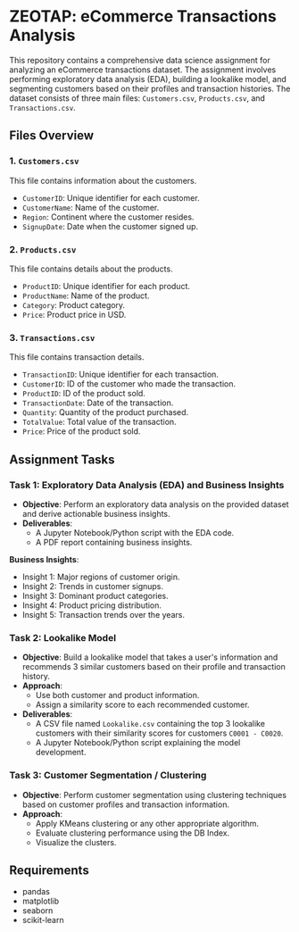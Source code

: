 # ZEOTAP: eCommerce Transactions Analysis

This repository contains a comprehensive data science assignment for analyzing an eCommerce transactions dataset. The assignment involves performing exploratory data analysis (EDA), building a lookalike model, and segmenting customers based on their profiles and transaction histories. The dataset consists of three main files: `Customers.csv`, `Products.csv`, and `Transactions.csv`.

## Files Overview

### 1. `Customers.csv`
This file contains information about the customers.

- `CustomerID`: Unique identifier for each customer.
- `CustomerName`: Name of the customer.
- `Region`: Continent where the customer resides.
- `SignupDate`: Date when the customer signed up.

### 2. `Products.csv`
This file contains details about the products.

- `ProductID`: Unique identifier for each product.
- `ProductName`: Name of the product.
- `Category`: Product category.
- `Price`: Product price in USD.

### 3. `Transactions.csv`
This file contains transaction details.

- `TransactionID`: Unique identifier for each transaction.
- `CustomerID`: ID of the customer who made the transaction.
- `ProductID`: ID of the product sold.
- `TransactionDate`: Date of the transaction.
- `Quantity`: Quantity of the product purchased.
- `TotalValue`: Total value of the transaction.
- `Price`: Price of the product sold.

## Assignment Tasks

### Task 1: Exploratory Data Analysis (EDA) and Business Insights

- **Objective**: Perform an exploratory data analysis on the provided dataset and derive actionable business insights.
- **Deliverables**: 
  - A Jupyter Notebook/Python script with the EDA code.
  - A PDF report containing business insights.

**Business Insights**:
- Insight 1: Major regions of customer origin.
- Insight 2: Trends in customer signups.
- Insight 3: Dominant product categories.
- Insight 4: Product pricing distribution.
- Insight 5: Transaction trends over the years.

### Task 2: Lookalike Model

- **Objective**: Build a lookalike model that takes a user's information and recommends 3 similar customers based on their profile and transaction history.
- **Approach**: 
  - Use both customer and product information.
  - Assign a similarity score to each recommended customer.
- **Deliverables**:
  - A CSV file named `Lookalike.csv` containing the top 3 lookalike customers with their similarity scores for customers `C0001 - C0020`.
  - A Jupyter Notebook/Python script explaining the model development.

### Task 3: Customer Segmentation / Clustering

- **Objective**: Perform customer segmentation using clustering techniques based on customer profiles and transaction information.
- **Approach**:
  - Apply KMeans clustering or any other appropriate algorithm.
  - Evaluate clustering performance using the DB Index.
  - Visualize the clusters.



## Requirements

- pandas
- matplotlib
- seaborn
- scikit-learn

